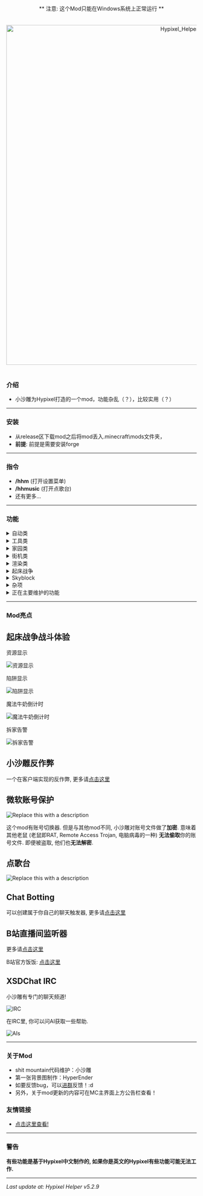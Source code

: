 <br>
<br>
<div align="center">** 注意: 这个Mod只能在Windows系统上正常运行 **</div>
<br>
<br>
<div align="center">
    <img src="https://github.com/user-attachments/assets/b9a42da4-3130-436f-aadd-c0318f1d44aa" alt="Hypixel_Helper" width="900"/>
</div>

<br>

### 介绍
- 小沙雕为Hypixel打造的一个mod，功能杂乱（？），比较实用（？）

---
### 安装
- 从release区下载mod之后将mod丢入.minecraft\mods文件夹，
- **前提**:​​ 前提是需要安装forge

---
### 指令
- **/hhm** (打开设置菜单)
- **/hhmusic** (打开点歌台)
- 还有更多...

---
### 功能

<details>
<summary>自动类</summary>
  
- **自动GG**
- **自动GG二次消息**
- **自动同意请求:**
  - 自动同意好友请求
  - 自动同意工会请求
- **自动邀请进队**
- **自动游玩**
- **自动扣L** (闹着玩的)
- **自动重连**
- **自动领取Hypixel每日奖励**

</details>

<details>
<summary>工具类</summary>

- **战斗防开箱**
- **聊天复制**
- **移除隐身盔甲架碰撞箱**
- **自动钓鱼工具包**

</details>


<details>
<summary>家园类</summary>

- **自动欢迎**
- **自动赋予居民**

</details>

<details>
<summary>街机类</summary>

- **行尸走肉助手**

</details>

<details>
<summary>渲染类</summary>

- **提示消息**
- **低血量提示**
- **药水效果显示**
- **移除失明效果** (失明效果存在, 但不显示黑边)
- **F5无限制**
- **自身自定义NameTag**

</details>

<details>
<summary>起床战争</summary>

- **Bedwars Addons:**
  - 资源显示
  - 队伍陷阱状态
- **魔法牛奶倒计时**
- **自定义击杀音效**
- **自动后退**
- **拆家警告**
- **自定义击杀信息**
- **以及其他好玩的功能**

</details>

<details>
<summary>Skyblock</summary>

- **Rift Auto Dance Room**
- **Auto Play Harp**
- **Auto Bloodfiend Slayer**
- **Glacite Mineshaft Sharing**

</details>

<details>
<summary>杂项</summary>

- **Yqloss动态模糊**
- **空岛战争力量显示**
- **超级战墙凋零被攻击警告**
- **建筑猜猜乐助手**
- **自定义Boss栏**
- **原生鼠标输入**
- **客户端自定义昵称**
- **小沙雕反作弊**
- **更好的聊天栏**
- **微软账号保护**
- **小沙雕点歌台**
- **小沙雕IRC聊天**
- **Chat Botting**
- **B站直播间监听器**

</details>

<details>
<summary>正在主要维护的功能</summary>

- **起床战争**
- **Skyblock**
- **杂项**
- **Boss栏**
- **小沙雕反作弊**
- **自动钓鱼工具包**

</details>

---
### Mod亮点
## 起床战争战斗体验
资源显示

![资源显示](https://cdn.modrinth.com/data/cached_images/fab5d807d052d1f338701f90cf818a607c176c1c_0.webp)

陷阱显示

![陷阱显示](https://cdn.modrinth.com/data/cached_images/27f91a3d5fe3bc086584ddaf3188ea66082d8e9d.png)

魔法牛奶倒计时

![魔法牛奶倒计时](https://cdn.modrinth.com/data/cached_images/7c85341bce75d050f8a20f464bdd4e05e6323629.png)

拆家告警

![拆家告警](https://cdn.modrinth.com/data/cached_images/9345f369809d09230a08acbd50bfbfe92ad53019.png)

## 小沙雕反作弊
一个在客户端实现的反作弊, 更多请[点击这里](https://b23.tv/BV1hf9vYZEm1)

## 微软账号保护
![Replace this with a description](https://cdn.modrinth.com/data/cached_images/18236cb59909f14d897772a39be0a943ef493119_0.webp)

这个mod有账号切换器. 但是与其他mod不同, 小沙雕对账号文件做了**加密**. 意味着其他老鼠 (老鼠即RAT, Remote Access Trojan, 电脑病毒的一种) **无法偷取**你的账号文件. 即便被盗取, 他们也**无法解密**.

## 点歌台
![Replace this with a description](https://cdn.modrinth.com/data/cached_images/077403b39a8032b7ece7ae66b6e686cfb7fbd369_0.webp)

## Chat Botting
可以创建属于你自己的聊天触发器, 更多请[点击这里](https://github.com/SuperShadiao/hypixelhelper/wiki/nb%E5%8A%9F%E8%83%BD%E4%B9%8B%E8%81%8A%E5%A4%A9%E6%A0%8F%E7%AE%A1%E7%90%86)

## B站直播间监听器
更多请[点击这里](https://b23.tv/BV1nZYVe7EVu)

B站官方饭饭: [点击这里](https://play-live.bilibili.com/details/3548397740970404)

## XSDChat IRC
小沙雕有专门的聊天频道!

![IRC](https://cdn.modrinth.com/data/cached_images/7f02d12cb775e61659e459a2c6e534cf8bb44568.png)

在IRC里, 你可以问AI获取一些帮助.

![AIs](https://cdn.modrinth.com/data/cached_images/3c8ad6186961dbb4c16037317f309dcbaf2042ef.png)

---
### 关于Mod
- shit mountain代码维护：小沙雕
- 第一张背景图制作：HyperEnder
- 如要反馈bug，可以[进群](https://xiaoshadiao.club/qqg)反馈！:d
- 另外，关于mod更新的内容可在MC主界面上方公告栏查看！

### 友情链接
- [点击这里查看!](https://xiaoshadiao.club/friendlinks)

---
### 警告
**有些功能是基于Hypixel中文制作的, 如果你是英文的Hypixel有些功能可能无法工作.**

---
_Last update at: Hypixel Helper v5.2.9_